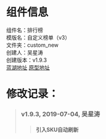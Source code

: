 # 组件信息
组件名：排行榜 <br/>
模版名：自定义榜单（v3） <br/>
文件夹：custom_new <br/>
创建人：吴星涛 <br/>
创建版本：v1.9.3 <br/>
[蓝湖地址](https://lanhuapp.com/web/#/item/project/board?pid=9d81fd77-34e1-40f9-ac94-d0e187fff514)      [原型地址](https://fnlf9g.axshare.com/#g=1&p=%E9%9C%80%E6%B1%82%E8%AF%B4%E6%98%8E_26)

 
   
# 修改记录：
   
> ### v1.9.3, 2019-07-04, 吴星涛
>>#### 引入SKU自动刷新



